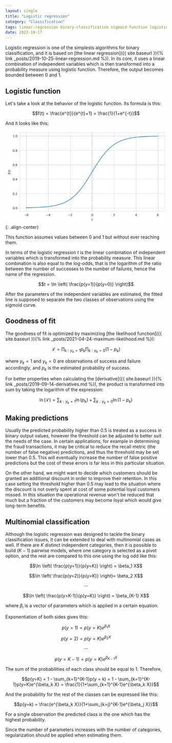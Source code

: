 ```yaml
---
layout: single
title: "Logistic regression"
category: "Classification"
tags: linear-regression binary-classification sigmoid-function logistic-function odds log-odds regularization
date: 2022-10-17
---
```


Logistic regression is one of the simplests algorithms for binary classification, and it is based on [the linear regression]({{ site.baseurl }}{% link _posts/2019-10-25-linear-regression.md %}). In its core, it uses a linear combination of independent variables which is then transformed into a probability measure using logistic function. Therefore, the output becomes bounded between 0 and 1.

## Logistic function

Let's take a look at the behavior of the logistic function. Its formula is this:

$$f(t) = \frac{e^{t}}{e^{t}+1} = \frac{1}{1+e^{-t}}$$

And it looks like this:

![](/assets/images/regression/logistic_function.png){: .align-center}

This function assumes values between 0 and 1 but without ever reaching them.

In terms of the logistic regression $t$ is the linear combination of independent variables which is transformed into the probability measure. This linear combination is also equal to the log-odds, that is the logarithm of the ratio between the number of successes to the number of failures, hence the name of the regression.

$$t = \ln \left( \frac{p(y=1)}{p(y=0)} \right)$$

After the parameters of the independent variables are estimated, the fitted line is supposed to separate the two classes of observations using the sigmoid curve.

## Goodness of fit

The goodness of fit is optimized by maximizing [the likelihood function]({{ site.baseurl }}{% link _posts/2021-04-24-maximum-likelihood.md %}):

$$\mathcal {L} = \prod_{k:y_{k}=1}p_{k} \prod_{k:y_{k}=0}(1- p_{k})$$

where $y_{k}=1$ and $y_{k}=0$ are observations of success and failure accordingly, and $p_k$ is the estimated probability of success.

For better properties when calculating the [derivative]({{ site.baseurl }}{% link _posts/2019-09-14-derivatives.md %}), the product is transformed into sum by taking the logarithm of the expression:

$$\ln (\mathcal {L}) = \sum_{k:y_{k}=1} \ln (p_{k}) + \sum_{k:y_{k}=0} \ln(1- p_{k})$$

## Making predictions

Usually the predicted probability higher than 0.5 is treated as a success in binary output values, however the threshold can be adjusted to better suit the needs of the case. In certain applications, for example in determining the fraud transactions, it may be critical to reduce the recall metric (the number of false negative) predictions, and thus the threshold may be set lower than 0.5. This will eventually increase the number of false positive predictions but the cost of these errors is far less in this particular situation.

On the other hand, we might want to decide which customers should be granted an additional discount in order to improve their retention. In this case setting the threshold higher than 0.5 may lead to the situation where the discount is not overly spent at cost of some potential loyal customers missed. In this situation the operational revenue won't be reduced that much but a fraction of the customers may become loyal which would give long-term benefits.

## Multinomial classification

Although the logistic regression was designed to tackle the binary classification issues, it can be extended to deal with multinomial cases as well. If there are $K$ distinct independent categories, then it is possible to build $(K-1)$ pairwise models, where one category is selected as a pivot option, and the rest are compared to this one using the log odd like this:

$$\ln \left( \frac{p(y=1)}{p(y=K)} \right) = \beta_1 X$$

$$\ln \left( \frac{p(y=2)}{p(y=K)} \right)= \beta_2 X$$

$$\cdots$$

$$\ln \left( \frac{p(y=K-1)}{p(y=K)} \right) = \beta_{K-1} X$$

where $\beta_i$ is a vector of parameters which is applied in a certain equation.

Exponentiation of both sides gives this:

$$p(y=1) = p(y=K)e^{\beta_1 X}$$

$$p(y=2)= p(y=K)e^{\beta_2 X}$$

$$\cdots$$

$$p(y=K-1) = p(y=K)e^{\beta_{K-1} X}$$

The sum of the probabilities of each class should be equal to 1. Therefore,

$$p(y=K) = 1 - \sum_{k=1}^{K-1}p(y = k) = 1 - \sum_{k=1}^{K-1}p(y=K)e^{\beta_k X} = \frac{1}{1+\sum_{k=1}^{K-1}e^{\beta_k X}}$$

And the probability for the rest of the classes can be expressed like this:

$$p(y=k) = \frac{e^{\beta_k X}}{1+\sum_{k=j}^{K-1}e^{\beta_j X}}$$

For a single observation the predicted class is the one which has the highest probability.

Since the number of parameters increases with the number of categories, regularization should be applied when estimating them.